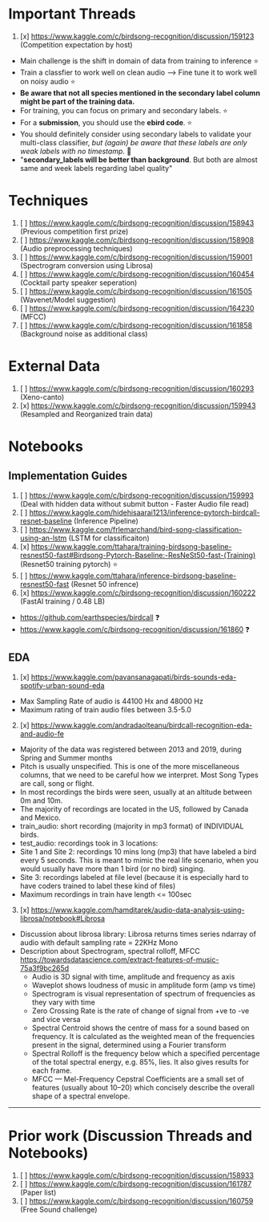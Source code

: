 # Important Threads
1. [x] https://www.kaggle.com/c/birdsong-recognition/discussion/159123 (Competition expectation by host)
  - Main challenge is the shift in domain of data from training to inference ⭐️
  - Train a classfier to work well on clean audio --> Fine tune it to work well on noisy audio ⭐️
  - **Be aware that not all species mentioned in the secondary label column might be part of the training data.** 
  - For training, you can focus on primary and secondary labels. ⭐️
  - For a **submission**, you should use the **ebird code**.  ⭐️
  - You should definitely consider using secondary labels to validate your multi-class classifier, *but (again) be aware that these labels are only weak labels with no timestamp*. 🔪
  - "**secondary_labels will be better than background**. But both are almost same and week labels regarding label quality"

# Techniques
1. [ ] https://www.kaggle.com/c/birdsong-recognition/discussion/158943 (Previous competition first prize)
2. [ ] https://www.kaggle.com/c/birdsong-recognition/discussion/158908 (Audio preprocessing techniques)
3. [ ] https://www.kaggle.com/c/birdsong-recognition/discussion/159001 (Spectrogram conversion using Librosa)
4. [ ] https://www.kaggle.com/c/birdsong-recognition/discussion/160454 (Cocktail party speaker seperation)
5. [ ] https://www.kaggle.com/c/birdsong-recognition/discussion/161505 (Wavenet/Model suggestion)
6. [ ] https://www.kaggle.com/c/birdsong-recognition/discussion/164230 (MFCC)
7. [ ] https://www.kaggle.com/c/birdsong-recognition/discussion/161858 (Background noise as additional class)

# External Data
1. [ ] https://www.kaggle.com/c/birdsong-recognition/discussion/160293 (Xeno-canto)
2. [x] https://www.kaggle.com/c/birdsong-recognition/discussion/159943 (Resampled and Reorganized train data)

# Notebooks
  
## Implementation Guides
1. [ ] https://www.kaggle.com/c/birdsong-recognition/discussion/159993 (Deal with hidden data without submit button - Faster Audio file read)
2. [ ] https://www.kaggle.com/hidehisaarai1213/inference-pytorch-birdcall-resnet-baseline (Inference Pipeline)
3. [ ] https://www.kaggle.com/frlemarchand/bird-song-classification-using-an-lstm (LSTM for classificaiton)
4. [x] https://www.kaggle.com/ttahara/training-birdsong-baseline-resnest50-fast#Birdsong-Pytorch-Baseline:-ResNeSt50-fast-(Training) (Resnet50 training pytorch) ⭐️
5. [ ] https://www.kaggle.com/ttahara/inference-birdsong-baseline-resnest50-fast (Resnet 50 infrence)
6. [x] https://www.kaggle.com/c/birdsong-recognition/discussion/160222 (FastAI training / 0.48 LB)
  - https://github.com/earthspecies/birdcall ❓
  - https://www.kaggle.com/c/birdsong-recognition/discussion/161860 ❓

## EDA
1. [x] https://www.kaggle.com/pavansanagapati/birds-sounds-eda-spotify-urban-sound-eda
  - Max Sampling Rate of audio is 44100 Hx and 48000 Hz
  - Maximum rating of train audio files between 3.5-5.0  

2. [x] https://www.kaggle.com/andradaolteanu/birdcall-recognition-eda-and-audio-fe
  - Majority of the data was registered between 2013 and 2019, during Spring and Summer months
  - Pitch is usually unspecified. This is one of the more miscellaneous columns, that we need to be careful how we interpret. Most Song Types are call, song or flight.
  - In most recordings the birds were seen, usually at an altitude between 0m and 10m.
  - The majority of recordings are located in the US, followed by Canada and Mexico.
  - train_audio: short recording (majority in mp3 format) of INDIVIDUAL birds.
  - test_audio: recordings took in 3 locations:
  - Site 1 and Site 2: recordings 10 mins long (mp3) that have labeled a bird every 5 seconds. This is meant to mimic the real life scenario, when you would usually have more than 1 bird (or no bird) singing.
  - Site 3: recordings labeled at file level (because it is especially hard to have coders trained to label these kind of files)
  - Maximum recordings in train have length <= 100sec

3. [x] https://www.kaggle.com/hamditarek/audio-data-analysis-using-librosa/notebook#Librosa
  - Discussion about librosa library: Librosa returns times series ndarray of audio with default sampling rate = 22KHz Mono
  - Description about Spectrogram, spectral rolloff, MFCC     https://towardsdatascience.com/extract-features-of-music-75a3f9bc265d
    - Audio is 3D signal with time, amplitude and frequency as axis
    - Waveplot shows loudness of music in amplitude form (amp vs time)
    - Spectrogram is visual representation of spectrum of frequencies as they vary with time
    - Zero Crossing Rate is the rate of change of signal from +ve to -ve and vice versa
    - Spectral Centroid shows the centre of mass for a sound based on frequency. It is calculated as the weighted mean of the frequencies  present in the signal, determined using a Fourier transform
    - Spectral Rolloff is the frequency below which a specified percentage of the total spectral energy, e.g. 85%, lies. It also gives results for each frame.
    - MFCC — Mel-Frequency Cepstral Coefficients are a small set of features (usually about 10–20) which concisely describe the overall shape of a spectral envelope.

***

# Prior work (Discussion Threads and Notebooks)
1. [ ] https://www.kaggle.com/c/birdsong-recognition/discussion/158933
2. [ ] https://www.kaggle.com/c/birdsong-recognition/discussion/161787 (Paper list)
3. [ ] https://www.kaggle.com/c/birdsong-recognition/discussion/160759 (Free Sound challenge)
